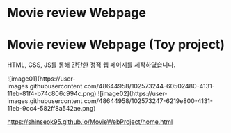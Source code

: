 # Movie review Webpage

# Movie review Webpage (Toy project)

HTML, CSS, JS를 통해 간단한 정적 웹 페이지를 제작하였습니다.

<div>
![image01](https://user-images.githubusercontent.com/48644958/102573244-60502480-4131-11eb-81f4-b74c806c994c.png)
![image02](https://user-images.githubusercontent.com/48644958/102573247-6219e800-4131-11eb-9cc4-582ff8a542ae.png)
</div>

https://shinseok95.github.io/MovieWebProject/home.html

